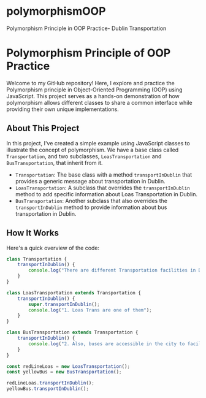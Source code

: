 # polymorphismOOP
Polymorphism Principle in OOP Practice- Dublin Transportation
# Polymorphism Principle of OOP Practice

Welcome to my GitHub repository! Here, I explore and practice the Polymorphism principle in Object-Oriented Programming (OOP) using JavaScript. This project serves as a hands-on demonstration of how polymorphism allows different classes to share a common interface while providing their own unique implementations.

## About This Project

In this project, I've created a simple example using JavaScript classes to illustrate the concept of polymorphism. We have a base class called `Transportation`, and two subclasses, `LoasTransportation` and `BusTransportation`, that inherit from it.

- `Transportation`: The base class with a method `transportInDublin` that provides a generic message about transportation in Dublin.
- `LoasTransportation`: A subclass that overrides the `transportInDublin` method to add specific information about Loas Transportation in Dublin.
- `BusTransportation`: Another subclass that also overrides the `transportInDublin` method to provide information about bus transportation in Dublin.

## How It Works

Here's a quick overview of the code:

```javascript
class Transportation {
    transportInDublin() {
        console.log("There are different Transportation facilities in Dublin");
    }
}

class LoasTransportation extends Transportation {
    transportInDublin() {
        super.transportInDublin();
        console.log("1. Loas Trans are one of them");
    }
}

class BusTransportation extends Transportation {
    transportInDublin() {
        console.log("2. Also, buses are accessible in the city to facilitate transportation");
    }
}

const redLineLoas = new LoasTransportation();
const yellowBus = new BusTransportation();

redLineLoas.transportInDublin();
yellowBus.transportInDublin();
